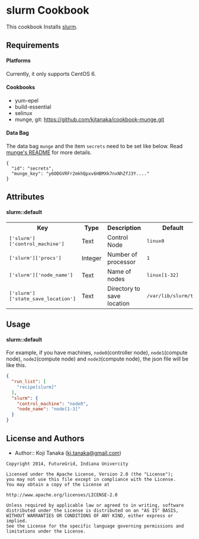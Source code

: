 slurm Cookbook
==============
This cookbook Installs [slurm](https://computing.llnl.gov/linux/slurm/).

Requirements
------------
#### Platforms
Currently, it only supports CentOS 6.

#### Cookbooks
- yum-epel
- build-essential
- selinux
- munge, git: https://github.com/kjtanaka/cookbook-munge.git

#### Data Bag

The data bag `munge` and the item `secrets` need to be set like below. 
Read [munge's README](https://github.com/kjtanaka/cookbook-munge) for more details.

```
{
  "id": "secrets",
  "munge_key": "y6ODGVRFr2mkhQpxv6HBMXk7nxNhZfJ3Y...."
}
```

Attributes
----------
#### slurm::default
<table>
  <tr>
    <th>Key</th>
    <th>Type</th>
    <th>Description</th>
    <th>Default</th>
  </tr>
  <tr>
    <td><tt>['slurm']['control_machine']</tt></td>
    <td>Text</td>
    <td>Control Node</td>
    <td><tt>linux0</tt></td>
  </tr>
  <tr>
    <td><tt>['slurm']['procs']</tt></td>
    <td>Integer</td>
    <td>Number of processor</td>
    <td><tt>1</tt></td>
  </tr>
  <tr>
    <td><tt>['slurm']['node_name']</tt></td>
    <td>Text</td>
    <td>Name of nodes</td>
    <td><tt>linux[1-32]</tt></td>
  </tr>
  <tr>
    <td><tt>['slurm']['state_save_location']</tt></td>
    <td>Text</td>
    <td>Directory to save location</td>
    <td><tt>/var/lib/slurm/tmp</tt></td>
  </tr>
</table>

Usage
-----
#### slurm::default
For example, if you have machines, `node0`(controller node), `node1`(compute node), `node2`(compute node) and `node3`(compute node), the json file will be like this.

```json
{
  "run_list": [
    "recipe[slurm]"
  ],
  "slurm": {
    "control_machine": "node0",
    "node_name": "node[1-3]"
  }
}
```

License and Authors
-------------------
- Author:: Koji Tanaka (<kj.tanaka@gmail.com>)

```text
Copyright 2014, FutureGrid, Indiana Univercity

Licensed under the Apache License, Version 2.0 (the "License");
you may not use this file except in compliance with the License.
You may obtain a copy of the License at

http://www.apache.org/licenses/LICENSE-2.0

Unless required by applicable law or agreed to in writing, software
distributed under the License is distributed on an "AS IS" BASIS,
WITHOUT WARRANTIES OR CONDITIONS OF ANY KIND, either express or implied.
See the License for the specific language governing permissions and
limitations under the License.
```
